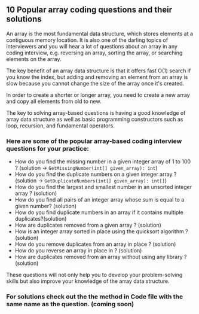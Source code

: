 ## 10 Popular array coding questions and their solutions

An array is the most fundamental data structure, which stores elements at a contiguous memory location. It is also one of the darling topics of interviewers and you will hear a lot of questions about an array in any coding interview, e.g. reversing an array, sorting the array, or searching elements on the array.

The key benefit of an array data structure is that it offers fast O(1) search if you know the index, but adding and removing an element from an array is slow because you cannot change the size of the array once it's created.

In order to create a shorter or longer array, you need to create a new array and copy all elements from old to new.

The key to solving array-based questions is having a good knowledge of array data structure as well as basic programming constructors such as loop, recursion, and fundamental operators.

### Here are some of the popular array-based coding interview questions for your practice:

- How do you find the missing number in a given integer array of 1 to 100 ? (solution -> `GetMissingNumber(int[] given_array): int`)
- How do you find the duplicate numbers on a given integer array ? (solution -> `GetDuplicateNumbers(int[] given_array): int[]`)
- How do you find the largest and smallest number in an unsorted integer array ? (solution)
- How do you find all pairs of an integer array whose sum is equal to a given number? (solution)
- How do you find duplicate numbers in an array if it contains multiple duplicates?(solution)
- How are duplicates removed from a given array ? (solution)
- How is an integer array sorted in place using the quicksort algorithm ? (solution)
- How do you remove duplicates from an array in place ? (solution)
- How do you reverse an array in place in ? (solution)
- How are duplicates removed from an array without using any library ? (solution)

These questions will not only help you to develop your problem-solving skills but also improve your knowledge of the array data structure.

### For solutions check out the the method in Code file with the same name as the question. (coming soon)
